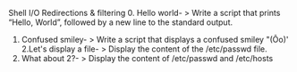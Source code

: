 Shell I/O Redirections & filtering
0. Hello world- > Write a script that prints “Hello, World”, followed by a new line to the standard output.
1. Confused smiley- > Write a script that displays a confused smiley "(Ôo)'
2.Let's display a file- > Display the content of the /etc/passwd file.
3. What about 2?- > Display the content of /etc/passwd and /etc/hosts
